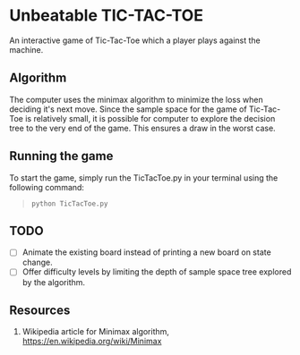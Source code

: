 # Unbeatable TIC-TAC-TOE

An interactive game of Tic-Tac-Toe which a player plays against the machine.

## Algorithm
The computer uses the minimax algorithm to minimize the loss when deciding it's next move. Since the sample space for the game of Tic-Tac-Toe is relatively small, it is possible for computer to explore the decision tree to the very end of the game. This ensures a draw in the worst case.

## Running the game
To start the game, simply run the TicTacToe.py in your terminal using the following command:

> `python TicTacToe.py`

## TODO

- [ ] Animate the existing board instead of printing a new board on state change.
- [ ] Offer difficulty levels by limiting the depth of sample space tree explored by the algorithm.

## Resources
1. Wikipedia article for Minimax algorithm, https://en.wikipedia.org/wiki/Minimax
